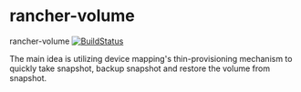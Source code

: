 # rancher-volume
rancher-volume [![BuildStatus](http://drone.rancher.io/api/badge/github.com/rancherio/volmgr/status.svg?branch=master)](http://drone.rancher.io/github.com/rancherio/volmgr)

The main idea is utilizing device mapping's thin-provisioning mechanism to
quickly take snapshot, backup snapshot and restore the volume from snapshot.

